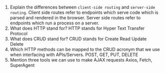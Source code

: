 1.  Explain the differences between `client-side routing` and `server-side routing`.
    Client side routes refer to endpoints which serve code which is parsed and rendered in the browser. Server side routes refer to endpoints which run a process on a server.
1.  What does HTTP stand for?
    HTTP stands for Hyper Text Transfer Protocol
1.  What does CRUD stand for?
    CRUD stands for Create Read Update Delete
1.  Which HTTP methods can be mapped to the CRUD acronym that we use when interfacing with APIs/Servers.
    POST, GET, PUT, DELETE
1.  Mention three tools we can use to make AJAX requests
    Axios, Fetch, SuperAgent